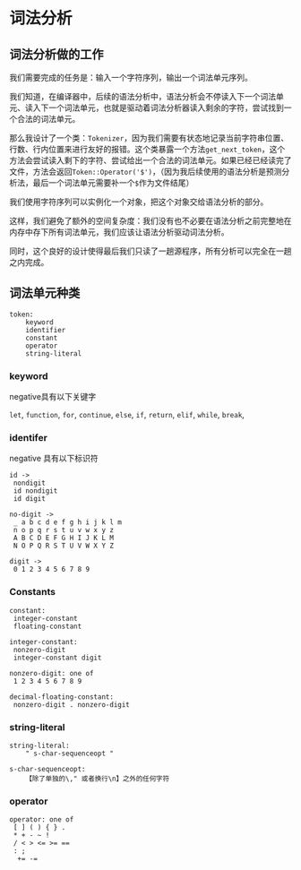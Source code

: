 # 词法分析

## 词法分析做的工作

我们需要完成的任务是：输入一个字符序列，输出一个词法单元序列。

我们知道，在编译器中，后续的语法分析中，语法分析会不停读入下一个词法单元、读入下一个词法单元，也就是驱动着词法分析器读入剩余的字符，尝试找到一个合法的词法单元。

那么我设计了一个类：`Tokenizer`，因为我们需要有状态地记录当前字符串位置、行数、行内位置来进行友好的报错。这个类暴露一个方法`get_next_token`，这个方法会尝试读入剩下的字符、尝试给出一个合法的词法单元。如果已经已经读完了文件，方法会返回`Token::Operator('$')`，（因为我后续使用的语法分析是预测分析法，最后一个词法单元需要补一个`$`作为文件结尾）

我们使用字符序列可以实例化一个对象，把这个对象交给语法分析的部分。

这样，我们避免了额外的空间复杂度：我们没有也不必要在语法分析之前完整地在内存中存下所有词法单元，我们应该让语法分析驱动词法分析。

同时，这个良好的设计使得最后我们只读了一趟源程序，所有分析可以完全在一趟之内完成。

## 词法单元种类

```text
token:
    keyword
    identifier
    constant
    operator
    string-literal
```

### keyword

negative具有以下关键字

`let`, `function`, `for`, `continue`, `else`, `if`, `return`, `elif`, `while`, `break`,

### identifer

negative 具有以下标识符

```text
id -> 
 nondigit 
 id nondigit 
 id digit

no-digit ->
 _ a b c d e f g h i j k l m
 n o p q r s t u v w x y z
 A B C D E F G H I J K L M
 N O P Q R S T U V W X Y Z

digit -> 
 0 1 2 3 4 5 6 7 8 9
```

### Constants

```text
constant:
 integer-constant
 floating-constant

integer-constant:
 nonzero-digit
 integer-constant digit

nonzero-digit: one of
 1 2 3 4 5 6 7 8 9

decimal-floating-constant:
 nonzero-digit . nonzero-digit

```

### string-literal

```text
string-literal:
    " s-char-sequenceopt "

s-char-sequenceopt:
    【除了单独的\," 或者换行\n】之外的任何字符
```

### operator

```text
operator: one of
 [ ] ( ) { } .
 * + - ~ !
 / < > <= >= ==
 : ; 
  += -= 
```

